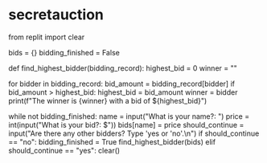# secretauction

from replit import clear



bids = {}
bidding_finished = False

def find_highest_bidder(bidding_record):
  highest_bid = 0
  winner = ""
 
  for bidder in bidding_record:
    bid_amount = bidding_record[bidder]
    if bid_amount > highest_bid: 
      highest_bid = bid_amount
      winner = bidder
  print(f"The winner is {winner} with a bid of ${highest_bid}")

while not bidding_finished:
  name = input("What is your name?: ")
  price = int(input("What is your bid?: $"))
  bids[name] = price
  should_continue = input("Are there any other bidders? Type 'yes or 'no'.\n")
  if should_continue == "no":
    bidding_finished = True
    find_highest_bidder(bids)
  elif should_continue == "yes":
    clear()
